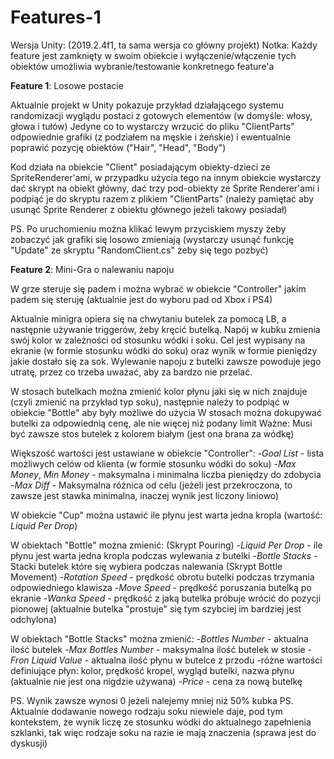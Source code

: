# Features-1

Wersja Unity: (2019.2.4f1, ta sama wersja co główny projekt)
Notka: Każdy feature jest zamknięty w swoim obiekcie i wyłączenie/włączenie tych obiektów umożliwia wybranie/testowanie konkretnego feature'a

  **Feature 1**: Losowe postacie
  
Aktualnie projekt w Unity pokazuje przykład działającego systemu randomizacji wyglądu postaci z gotowych elementów (w domyśle: włosy, głowa i tułów)
Jedyne co to wystarczy wrzucić do pliku "ClientParts" odpowiednie grafiki (z podziałem na męskie i żeńskie) i ewentualnie poprawić pozycję obiektów ("Hair", "Head", "Body")

Kod działa na obiekcie "Client" posiadającym  obiekty-dzieci ze SpriteRenderer'ami, w przypadku użycia tego na innym obiekcie wystarczy dać skrypt na obiekt główny, dać trzy pod-obiekty ze Sprite Renderer'ami i podpiąć je do skryptu razem z plikiem "ClientParts" (należy pamiętać aby usunąć Sprite Renderer z obiektu głównego jeżeli takowy posiadał)

PS. Po uruchomieniu można klikać lewym przyciskiem myszy żeby zobaczyć jak grafiki się losowo zmieniają (wystarczy usunąć funkcję "Update" ze skryptu "RandomClient.cs" żeby się tego pozbyć)

  **Feature 2**: Mini-Gra o nalewaniu napoju
  
W grze steruje się padem i można wybrać w obiekcie "Controller" jakim padem się steruję (aktualnie jest do wyboru pad od Xbox i PS4)

Aktualnie minigra opiera się na chwytaniu butelek za pomocą LB, a następnie używanie triggerów, żeby kręcić butelką.
Napój w kubku zmienia swój kolor w zależności od stosunku wódki i soku.
Cel jest wypisany na ekranie (w formie stosunku wódki do soku) oraz wynik w formie pieniędzy jakie dostało się za sok.
Wylewanie napoju z butelki zawsze powoduje jego utratę, przez co trzeba uważać, aby za bardzo nie przelać.

W stosach butelkach można zmienić kolor płynu jaki się w nich znajduje (czyli zmienić na przykład typ soku), następnie należy to podpiąć w obiekcie "Bottle" aby były możliwe do użycia
W stosach można dokupywać butelki za odpowiednią cenę, ale nie więcej niż podany limit
Ważne: Musi być zawsze stos butelek z kolorem białym (jest ona brana za wódkę)

Większość wartości jest ustawiane w obiekcie "Controller":
-*Goal List* - lista możliwych celów od klienta (w formie stosunku wódki do soku)
-*Max Money*, *Min Money* - maksymalna i minimalna liczba pieniędzy do zdobycia
-*Max Diff* - Maksymalna różnica od celu (jeżeli jest przekroczona, to zawsze jest stawka minimalna, inaczej wynik jest liczony liniowo)

W obiekcie "Cup" można ustawić ile płynu jest warta jedna kropla (wartość: *Liquid Per Drop*)

W obiektach "Bottle" można zmienić:
(Skrypt Pouring)
-*Liquid Per Drop* - ile płynu jest warta jedna kropla podczas wylewania z butelki
-*Bottle Stacks* - Stacki butelek które się wybiera podczas nalewania
(Skrypt Bottle Movement)
-*Rotation Speed* - prędkość obrotu butelki podczas trzymania odpowiedniego klawisza
-*Move Speed* - prędkość poruszania butelką po ekranie
-*Wanka Speed* - prędkość z jaką butelka próbuje wrócić do pozycji pionowej (aktualnie butelka "prostuje" się tym szybciej im bardziej jest odchylona)

W obiektach "Bottle Stacks" można zmienić:
-*Bottles Number* - aktualna ilość butelek
-*Max Bottles Number* - maksymalna ilość butelek w stosie
-*Fron Liquid Value* - aktualna ilość płynu w butelce z przodu
-różne wartości definiujące płyn: kolor, prędkość kropel, wygląd butelki, nazwa płynu (aktualnie nie jest ona nigdzie używana)
-*Price* - cena za nową butelkę

PS. Wynik zawsze wynosi 0 jeżeli nalejemy mniej niż 50% kubka
PS. Aktualnie dodawanie nowego rodzaju soku niewiele daje, pod tym kontekstem, że wynik liczę ze stosunku wódki do aktualnego zapełnienia szklanki, tak więc rodzaje soku na razie ie mają znaczenia (sprawa jest do dyskusji)
